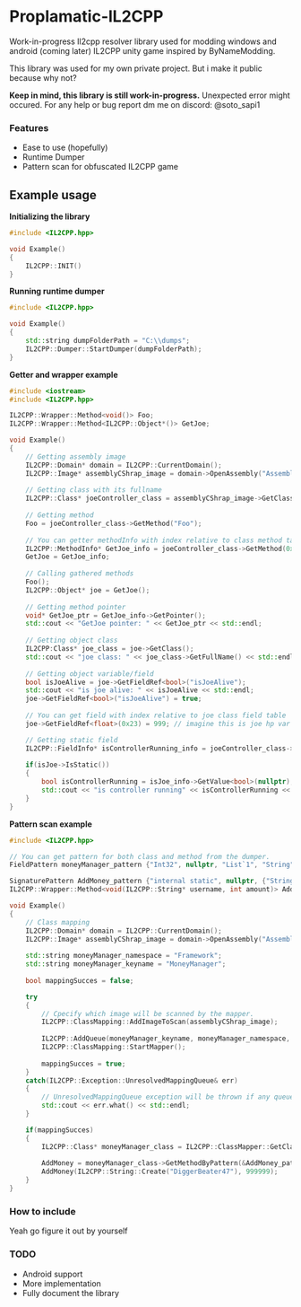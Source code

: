 # Proplamatic-lL2CPP
Work-in-progress Il2cpp resolver library used for modding windows and android (coming later) IL2CPP unity game inspired by ByNameModding.

This library was  used for my own private project. But i make it public because why not? 

**Keep in mind, this library is still work-in-progress.** Unexpected error might occured.
For any help or bug report dm me on discord: @soto_sapi1

### Features
- Ease to use (hopefully)
- Runtime Dumper
- Pattern scan for obfuscated IL2CPP game

## Example usage

**Initializing the library**
```C++ 
#include <IL2CPP.hpp>

void Example()
{
	IL2CPP::INIT()
}
```

**Running runtime dumper**
```C++ 
#include <IL2CPP.hpp>

void Example()
{
	std::string dumpFolderPath = "C:\\dumps";
	IL2CPP::Dumper::StartDumper(dumpFolderPath);
}

```
**Getter and wrapper example**
```C++ 
#include <iostream>
#include <IL2CPP.hpp>

IL2CPP::Wrapper::Method<void()> Foo;
IL2CPP::Wrapper::Method<IL2CPP::Object*()> GetJoe;

void Example()
{
	// Getting assembly image
	IL2CPP::Domain* domain = IL2CPP::CurrentDomain();
	IL2CPP::Image* assemblyCShrap_image = domain->OpenAssembly("Assembly-CShrap.dll");
	
	// Getting class with its fullname
	IL2CPP::Class* joeController_class = assemblyCShrap_image->GetClass("Game.JoeController");
	
	// Getting method
	Foo = joeController_class->GetMethod("Foo");
	
	// You can getter methodInfo with index relative to class method table
	IL2CPP::MethodInfo* GetJoe_info = joeController_class->GetMethod(0x7);
	GetJoe = GetJoe_info;
	
	// Calling gathered methods
	Foo();
	IL2CPP::Object* joe = GetJoe();
	
	// Getting method pointer
	void* GetJoe_ptr = GetJoe_info->GetPointer();
	std::cout << "GetJoe pointer: " << GetJoe_ptr << std::endl;
		
	// Getting object class
	IL2CPP:Class* joe_class = joe->GetClass();
	std::cout << "joe class: " << joe_class->GetFullName() << std::endl;
	
	// Getting object variable/field
	bool isJoeAlive = joe->GetFieldRef<bool>("isJoeAlive");
	std::cout << "is joe alive: " << isJoeAlive << std::endl;
	joe->GetFieldRef<bool>("isJoeAlive") = true;
	
	// You can get field with index relative to joe class field table
	joe->GetFieldRef<float>(0x23) = 999; // imagine this is joe hp var

	// Getting static field
	IL2CPP::FieldInfo* isControllerRunning_info = joeController_class->GetField("isControllerRunning");
	
	if(isJoe->IsStatic())
	{
		bool isControllerRunning = isJoe_info->GetValue<bool>(nullptr);
		std::cout << "is controller running" << isControllerRunning << std::endl;
	}
}
```
**Pattern scan example**
```C++
#include <IL2CPP.hpp>

// You can get pattern for both class and method from the dumper.
FieldPattern moneyManager_pattern {"Int32", nullptr, "List`1", "String"};

SignaturePattern AddMoney_pattern {"internal static", nullptr, {"String", nullptr}};
IL2CPP::Wrapper::Method<void(IL2CPP::String* username, int amount)> AddMoney;

void Example()  
{
	// Class mapping
	IL2CPP::Domain* domain = IL2CPP::CurrentDomain();
	IL2CPP::Image* assemblyCShrap_image = domain->OpenAssembly("Assembly-CShrap.dll");
	
	std::string moneyManager_namespace = "Framework";		
	std::string moneyManager_keyname = "MoneyManager";		
	
	bool mappingSucces = false;

	try
	{
		// Cpecify which image will be scanned by the mapper.
		IL2CPP::ClassMapping::AddImageToScan(assemblyCShrap_image);
		
		IL2CPP::AddQueue(moneyManager_keyname, moneyManager_namespace, moneyManager_pattern);
		IL2CPP::ClassMapping::StartMapper();
		
		mappingSucces = true;
	}
	catch(IL2CPP::Exception::UnresolvedMappingQueue& err) 
	{
		// UnresolvedMappingQueue exception will be thrown if any queue is failed to be mapped.
		std::cout << err.what() << std::endl;
	}

	if(mappingSucces)
	{
		IL2CPP::Class* moneyManager_class = IL2CPP::ClassMapper::GetClass(moneyManager_keyname); 
	
		AddMoney = moneyManager_class->GetMethodByPattern(&AddMoney_pattern);
		AddMoney(IL2CPP::String::Create("DiggerBeater47"), 999999);
	}
}
```
### How to include
Yeah go figure it out by yourself

### TODO
* Android support
* More implementation
* Fully document the library
